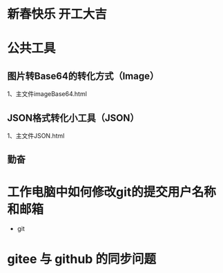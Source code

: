 # 新春快乐 开工大吉
# 公共工具

## 图片转Base64的转化方式（Image）

1、主文件imageBase64.html

## JSON格式转化小工具（JSON）

1、主文件JSON.html

## 勤奋

# 工作电脑中如何修改git的提交用户名称和邮箱
+ git    


# gitee 与 github 的同步问题




